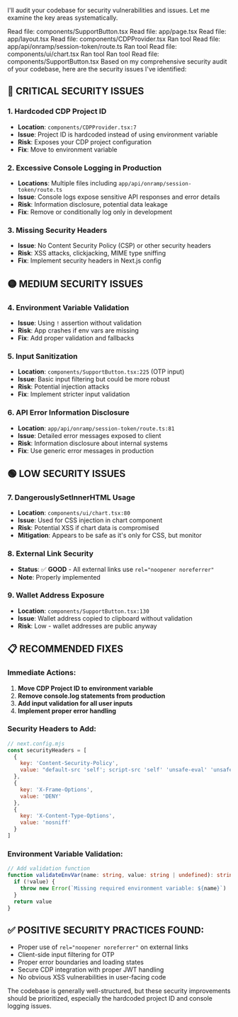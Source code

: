 I'll audit your codebase for security vulnerabilities and issues. Let me examine the key areas systematically.

Read file: components/SupportButton.tsx
Read file: app/page.tsx
Read file: app/layout.tsx
Read file: components/CDPProvider.tsx
Ran tool
Read file: app/api/onramp/session-token/route.ts
Ran tool
Read file: components/ui/chart.tsx
Ran tool
Ran tool
Read file: components/SupportButton.tsx
Based on my comprehensive security audit of your codebase, here are the security issues I've identified:

## 🔴 **CRITICAL SECURITY ISSUES**

### 1. **Hardcoded CDP Project ID**
- **Location**: `components/CDPProvider.tsx:7`
- **Issue**: Project ID is hardcoded instead of using environment variable
- **Risk**: Exposes your CDP project configuration
- **Fix**: Move to environment variable

### 2. **Excessive Console Logging in Production**
- **Locations**: Multiple files including `app/api/onramp/session-token/route.ts`
- **Issue**: Console logs expose sensitive API responses and error details
- **Risk**: Information disclosure, potential data leakage
- **Fix**: Remove or conditionally log only in development

### 3. **Missing Security Headers**
- **Issue**: No Content Security Policy (CSP) or other security headers
- **Risk**: XSS attacks, clickjacking, MIME type sniffing
- **Fix**: Implement security headers in Next.js config

## 🟡 **MEDIUM SECURITY ISSUES**

### 4. **Environment Variable Validation**
- **Issue**: Using `!` assertion without validation
- **Risk**: App crashes if env vars are missing
- **Fix**: Add proper validation and fallbacks

### 5. **Input Sanitization**
- **Location**: `components/SupportButton.tsx:225` (OTP input)
- **Issue**: Basic input filtering but could be more robust
- **Risk**: Potential injection attacks
- **Fix**: Implement stricter input validation

### 6. **API Error Information Disclosure**
- **Location**: `app/api/onramp/session-token/route.ts:81`
- **Issue**: Detailed error messages exposed to client
- **Risk**: Information disclosure about internal systems
- **Fix**: Use generic error messages in production

## 🟢 **LOW SECURITY ISSUES**

### 7. **DangerouslySetInnerHTML Usage**
- **Location**: `components/ui/chart.tsx:80`
- **Issue**: Used for CSS injection in chart component
- **Risk**: Potential XSS if chart data is compromised
- **Mitigation**: Appears to be safe as it's only for CSS, but monitor

### 8. **External Link Security**
- **Status**: ✅ **GOOD** - All external links use `rel="noopener noreferrer"`
- **Note**: Properly implemented

### 9. **Wallet Address Exposure**
- **Location**: `components/SupportButton.tsx:130`
- **Issue**: Wallet address copied to clipboard without validation
- **Risk**: Low - wallet addresses are public anyway

## 📋 **RECOMMENDED FIXES**

### **Immediate Actions:**
1. **Move CDP Project ID to environment variable**
2. **Remove console.log statements from production**
3. **Add input validation for all user inputs**
4. **Implement proper error handling**

### **Security Headers to Add:**
```javascript
// next.config.mjs
const securityHeaders = [
  {
    key: 'Content-Security-Policy',
    value: "default-src 'self'; script-src 'self' 'unsafe-eval' 'unsafe-inline'; style-src 'self' 'unsafe-inline';"
  },
  {
    key: 'X-Frame-Options',
    value: 'DENY'
  },
  {
    key: 'X-Content-Type-Options',
    value: 'nosniff'
  }
]
```

### **Environment Variable Validation:**
```typescript
// Add validation function
function validateEnvVar(name: string, value: string | undefined): string {
  if (!value) {
    throw new Error(`Missing required environment variable: ${name}`)
  }
  return value
}
```

## ✅ **POSITIVE SECURITY PRACTICES FOUND:**
- Proper use of `rel="noopener noreferrer"` on external links
- Client-side input filtering for OTP
- Proper error boundaries and loading states
- Secure CDP integration with proper JWT handling
- No obvious XSS vulnerabilities in user-facing code

The codebase is generally well-structured, but these security improvements should be prioritized, especially the hardcoded project ID and console logging issues.